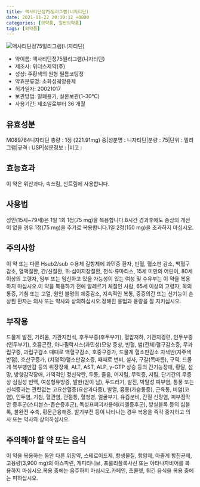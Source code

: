 ```yaml
---
title: 액사티딘정75밀리그램(니자티딘)
date: 2021-11-22 20:19:12 +0800
categories: [의약품, 일반의약품]
tags: [의약품]
---
```

![액사티딘정75밀리그램(니자티딘)](https://nedrug.mfds.go.kr/pbp/cmn/itemImageDownload/147427980616200153)

- 약이름: 액사티딘정75밀리그램(니자티딘)
- 제조사: 위더스제약(주)
- 성상: 주황색의 원형 필름코팅정
- 약효분류명: 소화성궤양용제
- 허가일자: 20021017
- 보관방법: 밀폐용기, 실온보관(1-30℃)
- 사용기간: 제조일로부터 36 개월
## 유효성분
M089764니자티딘
총량 : 1정 (221.91mg) 중|성분명 : 니자티딘|분량 : 75|단위 : 밀리그램|규격 : USP|성분정보 : |비고 :
## 효능효과
이 약은 위산과다, 속쓰림, 신트림에 사용합니다.
## 사용법
성인(15세~79세)은 1일 1회 1정(75 mg)을 복용합니다.8시간 경과후에도 증상의 개선이 없을 경우 1정(75 mg)을 추가로 복용합니다.1일 2정(150 mg)을 초과하지 마십시오.
## 주의사항
이 약 또는 다른 Hsub2/sub 수용체 길항제에 과민증 환자, 빈혈, 혈소판 감소, 백혈구 감소, 혈액질환, 간/신질환, 위·십이지장질환, 천식·류마티스, 15세 미만의 어린이, 80세 이상의 고령자, 임부 또는 임신하고 있을 가능성이 있는 여성 및 수유부는 이 약을 복용하지 마십시오.이 약을 복용하기 전에 알레르기 체질인 사람, 65세 이상의 고령자, 목의 통증, 기침 또는 고열, 원인 불명의 체중감소, 지속적인 복통, 중증의간 또는 신기능이 손상된 환자는 의사 또는 약사와 상의하십시오.정해진 용법과 용량을 잘 지키십시오.
## 부작용
드물게 발진, 가려움, 기관지천식, 후두부종(후두부기), 혈압저하, 기관지경련, 인두부종(인두부기), 호흡곤란, 아나필락시스(과민성)모양 증상, 빈혈, 범(전체)혈구감소증, 무과립구증, 과립구감소 때때로 백혈구감소, 호중구증가, 드물게 혈소판감소 자색반(자주색반점), 호산구증가, (치명적)혈소판감소증, 때때로 변비, 설사, 구갈(목마름), 구역, 드물게 복부팽만감 등의 위장장애, ALT, AST, ALP, γ-GTP 상승 등의 간기능장애, 황달, 섬망, 방향감각장애, 가역적인 정신착란, 두통, 졸음, 어지럼, 무력증, 저림, 단기간의 무증상 심실성 빈맥, 여성형유방증, 발한(땀이 남), 두드러기, 발진, 박탈성 피부염, 통풍 또는 신석증과는 관련없는 고요산혈증(요산과다증), 발열, 흉통(가슴통증), 근육통, 비염(코염), 인두염, 기침, 혈관염, 관절통, 혈청병, 얼굴부기, 유즙분비, 간질 신장염, 피부점막안 증후군(스티븐스-존슨증후군), 독성표피괴사용해(리엘증후군), 방실블록 등의 심블록, 불완전 수축, 횡문근융해증, 발기부전 등이 나타나는 경우 복용을 즉각 중지하고 의사 또는 약사와 상의하십시오.
## 주의해야 할 약 또는 음식
이 약을 복용하는 동안 다른 위장약, 스테로이드제, 항생물질, 항암제, 아졸계 항진균제, 고용량(3,900 mg)의 아스피린, 게피티니브, 프룰리플록사신 또는 아타나자비어를 복용하지 마십시오.복용 중에는 음주하지 마십시오.카페인, 초콜렛, 튀긴 음식을 복용 중에는 피하십시오.
